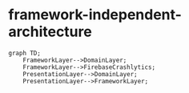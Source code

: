 # framework-independent-architecture

```mermaid
graph TD;
    FrameworkLayer-->DomainLayer;
    FrameworkLayer-->FirebaseCrashlytics;
    PresentationLayer-->DomainLayer;
    PresentationLayer-->FrameworkLayer;
```